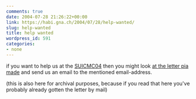```yaml
---
comments: true
date: 2004-07-28 21:26:22+00:00
link: https://habi.gna.ch/2004/07/28/help-wanted/
slug: help-wanted
title: help wanted
wordpress_id: 591
categories:
- none
---
```


if you want to help us at the [SUICMC04](http://www.suicmc04.ch) then you might look [at the letter pia made](https://habi.gna.ch/blog/images/Helferbrief_SUICMC04.pdf) and send us an email to the mentioned email-address.

(this is also here for archival purposes, because if you read that here you've probably already gotten the letter by mail)
